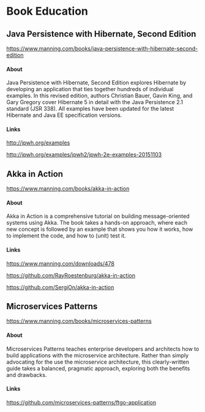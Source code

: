 # Book Education


## Java Persistence with Hibernate, Second Edition

https://www.manning.com/books/java-persistence-with-hibernate-second-edition

#### About

Java Persistence with Hibernate, Second Edition explores Hibernate by developing an application
that ties together hundreds of individual examples.
In this revised edition, authors Christian Bauer, Gavin King,
and Gary Gregory cover Hibernate 5 in detail with the Java Persistence 2.1 standard (JSR 338).
All examples have been updated for the latest Hibernate and Java EE specification versions.

#### Links

http://jpwh.org/examples

http://jpwh.org/examples/jpwh2/jpwh-2e-examples-20151103


## Akka in Action

https://www.manning.com/books/akka-in-action

#### About

Akka in Action is a comprehensive tutorial on building message-oriented systems using Akka.
The book takes a hands-on approach, where each new concept is followed by an example that shows you how it works,
how to implement the code, and how to (unit) test it.

#### Links

https://www.manning.com/downloads/478

https://github.com/RayRoestenburg/akka-in-action

https://github.com/SergiOn/akka-in-action


## Microservices Patterns

https://www.manning.com/books/microservices-patterns

#### About

Microservices Patterns teaches enterprise developers
and architects how to build applications with the microservice architecture.
Rather than simply advocating for the use the microservice architecture,
this clearly-written guide takes a balanced, pragmatic approach,
exploring both the benefits and drawbacks.

#### Links

https://github.com/microservices-patterns/ftgo-application


